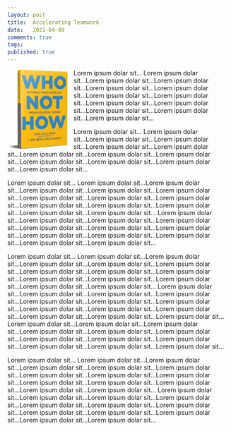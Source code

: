 ```yaml
---
layout: post
title:  Accelerating Teamwork
date:   2021-04-09
comments: true
tags: 
published: true
---
```

 
<a href="/blog/2021/04/09/accelerating-teamwork/"><img src="/images/Who_Not_How.jpg" align="left" width="150" alt="Who, Not How. Accelerating Teamwork." title="Who, Not How. Accelerating Teamwork." /></a>

Lorem ipsum dolar sit... Lorem ipsum dolar sit...Lorem ipsum dolar sit...Lorem ipsum dolar sit...Lorem ipsum dolar sit...Lorem ipsum dolar sit...Lorem ipsum dolar sit...Lorem ipsum dolar sit...Lorem ipsum dolar sit...Lorem ipsum dolar sit...Lorem ipsum dolar sit...Lorem ipsum dolar sit...Lorem ipsum dolar sit...

Lorem ipsum dolar sit... Lorem ipsum dolar sit...Lorem ipsum dolar sit...Lorem ipsum dolar sit...Lorem ipsum dolar sit...Lorem ipsum dolar sit...Lorem ipsum dolar sit...Lorem ipsum dolar sit...Lorem ipsum dolar sit...Lorem ipsum dolar sit...Lorem ipsum dolar sit...Lorem ipsum dolar sit...Lorem ipsum dolar sit...

<!--more-->

Lorem ipsum dolar sit... Lorem ipsum dolar sit...Lorem ipsum dolar sit...Lorem ipsum dolar sit...Lorem ipsum dolar sit...Lorem ipsum dolar sit...Lorem ipsum dolar sit...Lorem ipsum dolar sit...Lorem ipsum dolar sit...Lorem ipsum dolar sit...Lorem ipsum dolar sit...Lorem ipsum dolar sit...Lorem ipsum dolar sit...Lorem ipsum dolar sit... Lorem ipsum dolar sit...Lorem ipsum dolar sit...Lorem ipsum dolar sit...Lorem ipsum dolar sit...Lorem ipsum dolar sit...Lorem ipsum dolar sit...Lorem ipsum dolar sit...Lorem ipsum dolar sit...Lorem ipsum dolar sit...Lorem ipsum dolar sit...Lorem ipsum dolar sit...Lorem ipsum dolar sit...

Lorem ipsum dolar sit... Lorem ipsum dolar sit...Lorem ipsum dolar sit...Lorem ipsum dolar sit...Lorem ipsum dolar sit...Lorem ipsum dolar sit...Lorem ipsum dolar sit...Lorem ipsum dolar sit...Lorem ipsum dolar sit...Lorem ipsum dolar sit...Lorem ipsum dolar sit...Lorem ipsum dolar sit...Lorem ipsum dolar sit...Lorem ipsum dolar sit... Lorem ipsum dolar sit...Lorem ipsum dolar sit...Lorem ipsum dolar sit...Lorem ipsum dolar sit...Lorem ipsum dolar sit...Lorem ipsum dolar sit...Lorem ipsum dolar sit...Lorem ipsum dolar sit...Lorem ipsum dolar sit...Lorem ipsum dolar sit...Lorem ipsum dolar sit...Lorem ipsum dolar sit...Lorem ipsum dolar sit... Lorem ipsum dolar sit...Lorem ipsum dolar sit...Lorem ipsum dolar sit...Lorem ipsum dolar sit...Lorem ipsum dolar sit...Lorem ipsum dolar sit...Lorem ipsum dolar sit...Lorem ipsum dolar sit...Lorem ipsum dolar sit...Lorem ipsum dolar sit...Lorem ipsum dolar sit...Lorem ipsum dolar sit...

Lorem ipsum dolar sit... Lorem ipsum dolar sit...Lorem ipsum dolar sit...Lorem ipsum dolar sit...Lorem ipsum dolar sit...Lorem ipsum dolar sit...Lorem ipsum dolar sit...Lorem ipsum dolar sit...Lorem ipsum dolar sit...Lorem ipsum dolar sit...Lorem ipsum dolar sit...Lorem ipsum dolar sit...Lorem ipsum dolar sit...Lorem ipsum dolar sit... Lorem ipsum dolar sit...Lorem ipsum dolar sit...Lorem ipsum dolar sit...Lorem ipsum dolar sit...Lorem ipsum dolar sit...Lorem ipsum dolar sit...Lorem ipsum dolar sit...Lorem ipsum dolar sit...Lorem ipsum dolar sit...Lorem ipsum dolar sit...Lorem ipsum dolar sit...Lorem ipsum dolar sit...


